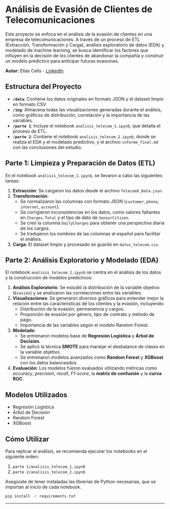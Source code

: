 # Análisis de Evasión de Clientes de Telecomunicaciones

Este proyecto se enfoca en el análisis de la evasión de clientes en una empresa de telecomunicaciones. A través de un proceso de ETL (Extracción, Transformación y Carga), análisis exploratorio de datos (EDA) y modelado de machine learning, se busca identificar los factores que influyen en la decisión de los clientes de abandonar la compañía y construir un modelo predictivo para anticipar futuras evasiones.

**Autor:** Elias Celis - [LinkedIn](httpshttps://www.linkedin.com/in/ecelis)

## Estructura del Proyecto

- **`/data`**: Contiene los datos originales en formato JSON y el dataset limpio en formato CSV.
- **`/img`**: Almacena todas las visualizaciones generadas durante el análisis, como gráficos de distribución, correlación y la importancia de las variables.
- **`/parte 1`**: Incluye el notebook `analisis_telecom_1.ipynb`, que detalla el proceso de ETL.
- **`/parte 2`**: Contiene el notebook `analisis_telecom_2.ipynb`, donde se realiza el EDA y el modelado predictivo, y el archivo `informe_final.md` con las conclusiones del estudio.

## Parte 1: Limpieza y Preparación de Datos (ETL)

En el notebook `analisis_telecom_1.ipynb`, se llevaron a cabo las siguientes tareas:

1.  **Extracción**: Se cargaron los datos desde el archivo `TelecomX_Data.json`.
2.  **Transformación**:
    - Se normalizaron las columnas con formato JSON (`customer`, `phone`, `internet`, `account`).
    - Se corrigieron inconsistencias en los datos, como valores faltantes en `Charges.Total` y el tipo de dato de `SeniorCitizen`.
    - Se creó la columna `DailyCharges` para obtener una perspectiva diaria de los cargos.
    - Se tradujeron los nombres de las columnas al español para facilitar el análisis.
3.  **Carga**: El dataset limpio y procesado se guardó en `datos_telecom.csv`.

## Parte 2: Análisis Exploratorio y Modelado (EDA)

El notebook `analisis_telecom_2.ipynb` se centra en el análisis de los datos y la construcción de modelos predictivos:

1.  **Análisis Exploratorio**: Se estudió la distribución de la variable objetivo (`Evasión`) y se analizaron las correlaciones entre las variables.
2.  **Visualizaciones**: Se generaron diversos gráficos para entender mejor la relación entre las características de los clientes y la evasión, incluyendo:
    - Distribución de la evasión, permanencia y cargos.
    - Proporción de evasión por género, tipo de contrato y método de pago.
    - Importancia de las variables según el modelo Random Forest.
3.  **Modelado**:
    - Se entrenaron modelos base de **Regresión Logística** y **Árbol de Decisión**.
    - Se aplicó la técnica **SMOTE** para manejar el desbalance de clases en la variable objetivo.
    - Se entrenaron modelos avanzados como **Random Forest** y **XGBoost** con los datos balanceados.
4.  **Evaluación**: Los modelos fueron evaluados utilizando métricas como _accuracy_, _precision_, _recall_, _F1-score_, la **matriz de confusión** y la **curva ROC**.

## Modelos Utilizados

- Regresión Logística
- Árbol de Decisión
- Random Forest
- XGBoost

## Cómo Utilizar

Para replicar el análisis, se recomienda ejecutar los notebooks en el siguiente orden:

1.  `parte 1/analisis_telecom_1.ipynb`
2.  `parte 2/analisis_telecom_2.ipynb`

Asegúrate de tener instaladas las librerías de Python necesarias, que se importan al inicio de cada notebook.

```bash
pip install -r requirements.txt
```

---
